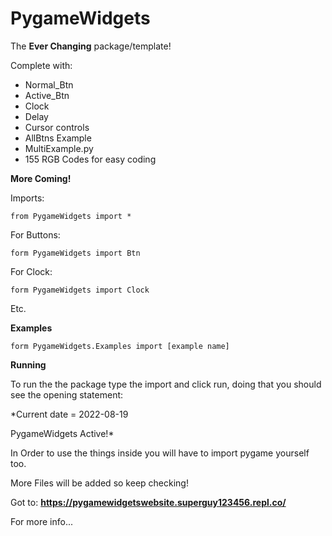 # PygameWidgets


The **Ever Changing** package/template!

Complete with:

* Normal_Btn
* Active_Btn
* Clock
* Delay
* Cursor controls
* AllBtns Example
* MultiExample.py
* 155 RGB Codes for easy coding

**More Coming!**

Imports:

```from PygameWidgets import *```

For Buttons:

```form PygameWidgets import Btn```

For Clock:

```form PygameWidgets import Clock```

Etc.

**Examples**

```form PygameWidgets.Examples import [example name]```

**Running**

To run the the package type the import and click run,
doing that you should see the opening statement:

*Current date = 2022-08-19 

PygameWidgets Active!*

In Order to use the things inside you will have to import pygame yourself too.

More Files will be added so keep checking!

Got to: **https://pygamewidgetswebsite.superguy123456.repl.co/**

For more info...
